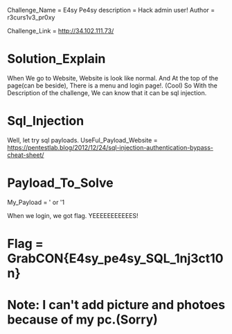 Challenge_Name = E4sy Pe4sy
description = Hack admin user!
Author = r3curs1v3_pr0xy

Challenge_Link = http://34.102.111.73/

# Solution_Explain

When We go to Website, Website is look like normal. 
And At the top of the page(can be beside), There is a menu and login page!. (Cool)
So With the Description of the challenge, We can know that it can be sql injection.

# Sql_Injection

Well, let try sql payloads.
UseFul_Payload_Website = https://pentestlab.blog/2012/12/24/sql-injection-authentication-bypass-cheat-sheet/

# Payload_To_Solve

My_Payload = ' or '1

When we login, we got flag. YEEEEEEEEEEES!

# Flag = GrabCON{E4sy_pe4sy_SQL_1nj3ct10n}

# Note: I can't add picture and photoes because of my pc.(Sorry)
